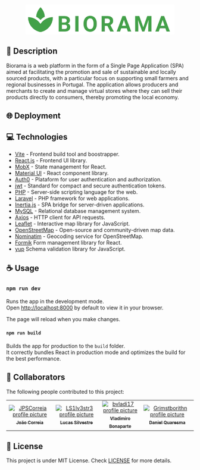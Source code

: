 <p align="center">
  <a href="https://laravel.com" target="_blank">
    <img src="resources/images/logo.webp" width="400" alt="Biorama Logo">
  </a>
</p>

## 💬 Description

Biorama is a web platform in the form of a Single Page Application (SPA) aimed at facilitating the promotion and sale of sustainable and locally sourced products, with a particular focus on supporting small farmers and regional businesses in Portugal. The application allows producers and merchants to create and manage virtual stores where they can sell their products directly to consumers, thereby promoting the local economy.

## 🌐 Deployment

## 💻 Technologies

- [Vite](https://vite.dev/) - Frontend build tool and boostrapper.
- [React.js](https://react.dev/) - Frontend UI library.
- [MobX](https://mobx.js.org) - State management for React.
- [Material UI](https://mui.com/material-ui/) - React component library.
- [Auth0](https://auth0.com/) - Plataform for user authentication and authorization.
- [jwt](https://jwt.io/) - Standard for compact and secure authentication tokens.
- [PHP](https://www.php.net/) - Server-side scripting language for the web.
- [Laravel](https://laravel.com/) - PHP framework for web applications.
- [Inertia.js](https://inertiajs.com/) - SPA bridge for server-driven applications.
- [MySQL](https://www.mysql.com/) - Relational database management system.
- [Axios](https://axios-http.com/) - HTTP client for API requests.
- [Leaflet](https://leafletjs.com/) - Interactive map library for JavaScript.
- [OpenStreetMap](https://www.openstreetmap.org/) - Open-source and community-driven map data.
- [Nominatim](https://nominatim.org/) - Geocoding service for OpenStreetMap.
- [Formik](https://formik.org/) Form management library for React.
- [yup](https://www.npmjs.com/package/yup) Schema validation library for JavaScript.

## ☕ Usage

### `npm run dev`

Runs the app in the development mode.\
Open [http://localhost:8000](http://localhost:8000) by default to view it in your browser.

The page will reload when you make changes.

#### `npm run build`

Builds the app for production to the `build` folder.\
It correctly bundles React in production mode and optimizes the build for the best performance.


## 🤝 Collaborators

The following people contributed to this project:

<table>
  <tr>
    <td align="center">
      <a href="https://github.com/JPSCorreia">
        <img src="https://avatars3.githubusercontent.com/u/80404631" width="100px;" alt="JPSCorreia profile picture"/><br>
        <sub>
          <b>João Correia</b>
        </sub>
      </a>
    </td>
    <td align="center">
      <a href="https://github.com/LS1lv3str3">
        <img src="https://avatars.githubusercontent.com/u/153948001?v=4" width="100px;" alt="LS1lv3str3 profile picture"/><br>
        <sub>
          <b>Lucas Silvestre</b>
        </sub>
      </a>
    </td>
    <td align="center">
      <a href="https://github.com/bvladi17">
        <img src="https://avatars.githubusercontent.com/u/153685474?v=4" width="100px;" alt="bvladi17 profile picture"/><br>
        <sub>
          <b>Vladimiro Bonaparte</b>
        </sub>
      </a>
    </td>
    <td align="center">
      <a href="https://github.com/Grimstborithn">
        <img src="https://avatars.githubusercontent.com/u/131825396?v=4" width="100px;" alt="Grimstborithn profile picture"/><br>
        <sub>
          <b>Daniel Quaresma</b>
        </sub>
      </a>
    </td>
  </tr>
</table>

## 📝 License

This project is under MIT License. Check [LICENSE](LICENSE) for more details.
